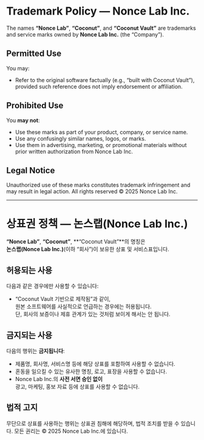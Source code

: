 # Trademark Policy — Nonce Lab Inc.

The names **“Nonce Lab”**, **“Coconut”**, and **“Coconut Vault”** are trademarks
and service marks owned by **Nonce Lab Inc.** (the “Company”).

## Permitted Use
You may:
- Refer to the original software factually (e.g., “built with Coconut Vault”),
  provided such reference does not imply endorsement or affiliation.

## Prohibited Use
You **may not**:
- Use these marks as part of your product, company, or service name.
- Use any confusingly similar names, logos, or marks.
- Use them in advertising, marketing, or promotional materials without
  prior written authorization from Nonce Lab Inc.

## Legal Notice
Unauthorized use of these marks constitutes trademark infringement and may
result in legal action. All rights reserved © 2025 Nonce Lab Inc.

----

# 상표권 정책 — 논스랩(Nonce Lab Inc.)

**“Nonce Lab”**, **“Coconut”**, **“Coconut Vault”**의 명칭은  
**논스랩(Nonce Lab Inc.)**(이하 “회사”)이 보유한 상표 및 서비스표입니다.

## 허용되는 사용

다음과 같은 경우에만 사용할 수 있습니다:
- “Coconut Vault 기반으로 제작됨”과 같이,  
  원본 소프트웨어를 사실적으로 언급하는 경우에는 허용됩니다.  
  단, 회사의 보증이나 제휴 관계가 있는 것처럼 보이게 해서는 안 됩니다.

## 금지되는 사용

다음의 행위는 **금지됩니다**:
- 제품명, 회사명, 서비스명 등에 해당 상표를 포함하여 사용할 수 없습니다.
- 혼동을 일으킬 수 있는 유사한 명칭, 로고, 표장을 사용할 수 없습니다.
- Nonce Lab Inc.의 **사전 서면 승인 없이**  
  광고, 마케팅, 홍보 자료 등에 상표를 사용할 수 없습니다.

## 법적 고지

무단으로 상표를 사용하는 행위는 상표권 침해에 해당하며, 법적 조치를 받을 수 있습니다. 
모든 권리는 © 2025 Nonce Lab Inc.에 있습니다.
